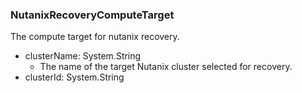 ### NutanixRecoveryComputeTarget
The compute target for nutanix recovery.

- clusterName: System.String
  - The name of the target Nutanix cluster selected for recovery.
- clusterId: System.String
